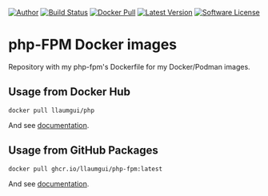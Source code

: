 [![Author][ico-twitter]][link-twitter]
[![Build Status][ico-ghactions]][link-ghactions]
[![Docker Pull][ico-docker]][link-docker]
[![Latest Version][ico-version]][link-docker]
[![Software License][ico-license]](LICENSE)


# php-FPM Docker images

Repository with my php-fpm's Dockerfile for my Docker/Podman images.

## Usage from Docker Hub

```
docker pull llaumgui/php
```

And see [documentation](https://github.com/llaumgui/docker-images-php-fpm/tree/main/8.0).

## Usage from GitHub Packages

```
docker pull ghcr.io/llaumgui/php-fpm:latest
```

And see [documentation](https://github.com/llaumgui/docker-images-php-fpm/tree/main/8.0).

[ico-twitter]: https://img.shields.io/static/v1?label=Author&message=llaumgui&color=50ABF1&logo=twitter&style=flat-square
[link-twitter]: https://twitter.com/llaumgui
[ico-docker]: https://img.shields.io/docker/pulls/llaumgui/php?color=%2496ed&logo=docker&style=flat-square
[link-docker]: https://hub.docker.com/repository/docker/llaumgui/php
[ico-ghactions]: https://img.shields.io/github/workflow/status/llaumgui/docker-images-php-fpm/Docker%20Image%20CI?style=flat-square&logo=github&label=CI/CD
[link-ghactions]: https://github.com/llaumgui/docker-images-php-fpm/actions
[ico-version]: https://img.shields.io/docker/v/llaumgui/php?sort=semver&color=%2496ed&logo=docker&style=flat-square
[ico-license]: https://img.shields.io/github/license/llaumgui/docker-images-php-fpm?style=flat-square
